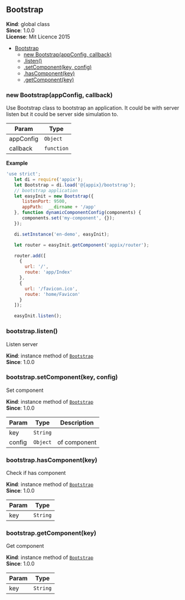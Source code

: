 <a name="Bootstrap"></a>
## Bootstrap
**Kind**: global class  
**Since**: 1.0.0  
**License**: Mit Licence 2015  

* [Bootstrap](#Bootstrap)
  * [new Bootstrap(appConfig, callback)](#new_Bootstrap_new)
  * [.listen()](#Bootstrap+listen)
  * [.setComponent(key, config)](#Bootstrap+setComponent)
  * [.hasComponent(key)](#Bootstrap+hasComponent)
  * [.getComponent(key)](#Bootstrap+getComponent)

<a name="new_Bootstrap_new"></a>
### new Bootstrap(appConfig, callback)
Use Bootstrap class to bootstrap an application.
It could be with server listen but it could be server side simulation to.


| Param | Type |
| --- | --- |
| appConfig | <code>Object</code> | 
| callback | <code>function</code> | 

**Example**  
```js
'use strict';
   let di = require('appix');
   let Bootstrap = di.load('@{appix}/bootstrap');
   // bootstrap application
   let easyInit = new Bootstrap({
      listenPort: 9500,
      appPath:  __dirname + '/app'
   }, function dynamicComponentConfig(components) {
      components.set('my-component', {});
   });

   di.setInstance('en-demo', easyInit);

   let router = easyInit.getComponent('appix/router');

   router.add([
     {
       url: '/',
       route: 'app/Index'
     },
     {
       url: '/favicon.ico',
       route: 'home/Favicon'
     }
   ]);

   easyInit.listen();
```
<a name="Bootstrap+listen"></a>
### bootstrap.listen()
Listen server

**Kind**: instance method of <code>[Bootstrap](#Bootstrap)</code>  
**Since**: 1.0.0  
<a name="Bootstrap+setComponent"></a>
### bootstrap.setComponent(key, config)
Set component

**Kind**: instance method of <code>[Bootstrap](#Bootstrap)</code>  
**Since**: 1.0.0  

| Param | Type | Description |
| --- | --- | --- |
| key | <code>String</code> |  |
| config | <code>Object</code> | of component |

<a name="Bootstrap+hasComponent"></a>
### bootstrap.hasComponent(key)
Check if has component

**Kind**: instance method of <code>[Bootstrap](#Bootstrap)</code>  
**Since**: 1.0.0  

| Param | Type |
| --- | --- |
| key | <code>String</code> | 

<a name="Bootstrap+getComponent"></a>
### bootstrap.getComponent(key)
Get component

**Kind**: instance method of <code>[Bootstrap](#Bootstrap)</code>  
**Since**: 1.0.0  

| Param | Type |
| --- | --- |
| key | <code>String</code> | 


